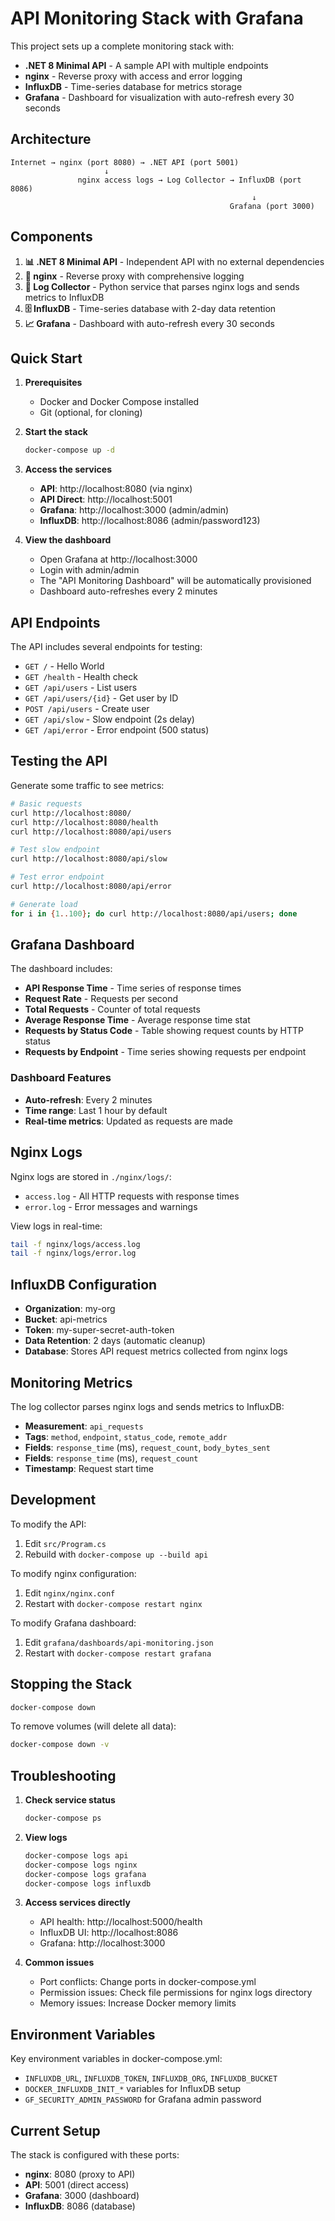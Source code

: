 # API Monitoring Stack with Grafana

This project sets up a complete monitoring stack with:
- **.NET 8 Minimal API** - A sample API with multiple endpoints
- **nginx** - Reverse proxy with access and error logging
- **InfluxDB** - Time-series database for metrics storage
- **Grafana** - Dashboard for visualization with auto-refresh every 30 seconds

## Architecture

```
Internet → nginx (port 8080) → .NET API (port 5001) 
                     ↓
               nginx access logs → Log Collector → InfluxDB (port 8086)
                                                      ↓
                                                 Grafana (port 3000)
```

## Components

1. **📊 .NET 8 Minimal API** - Independent API with no external dependencies
2. **🔧 nginx** - Reverse proxy with comprehensive logging
3. **📝 Log Collector** - Python service that parses nginx logs and sends metrics to InfluxDB
4. **🗄️ InfluxDB** - Time-series database with 2-day data retention
5. **📈 Grafana** - Dashboard with auto-refresh every 30 seconds

## Quick Start

1. **Prerequisites**
   - Docker and Docker Compose installed
   - Git (optional, for cloning)

2. **Start the stack**
   ```bash
   docker-compose up -d
   ```

3. **Access the services**
   - **API**: http://localhost:8080 (via nginx)
   - **API Direct**: http://localhost:5001
   - **Grafana**: http://localhost:3000 (admin/admin)
   - **InfluxDB**: http://localhost:8086 (admin/password123)

4. **View the dashboard**
   - Open Grafana at http://localhost:3000
   - Login with admin/admin
   - The "API Monitoring Dashboard" will be automatically provisioned
   - Dashboard auto-refreshes every 2 minutes

## API Endpoints

The API includes several endpoints for testing:

- `GET /` - Hello World
- `GET /health` - Health check
- `GET /api/users` - List users
- `GET /api/users/{id}` - Get user by ID
- `POST /api/users` - Create user
- `GET /api/slow` - Slow endpoint (2s delay)
- `GET /api/error` - Error endpoint (500 status)

## Testing the API

Generate some traffic to see metrics:

```bash
# Basic requests
curl http://localhost:8080/
curl http://localhost:8080/health
curl http://localhost:8080/api/users

# Test slow endpoint
curl http://localhost:8080/api/slow

# Test error endpoint
curl http://localhost:8080/api/error

# Generate load
for i in {1..100}; do curl http://localhost:8080/api/users; done
```

## Grafana Dashboard

The dashboard includes:
- **API Response Time** - Time series of response times
- **Request Rate** - Requests per second
- **Total Requests** - Counter of total requests
- **Average Response Time** - Average response time stat
- **Requests by Status Code** - Table showing request counts by HTTP status
- **Requests by Endpoint** - Time series showing requests per endpoint

### Dashboard Features
- **Auto-refresh**: Every 2 minutes
- **Time range**: Last 1 hour by default
- **Real-time metrics**: Updated as requests are made

## Nginx Logs

Nginx logs are stored in `./nginx/logs/`:
- `access.log` - All HTTP requests with response times
- `error.log` - Error messages and warnings

View logs in real-time:
```bash
tail -f nginx/logs/access.log
tail -f nginx/logs/error.log
```

## InfluxDB Configuration

- **Organization**: my-org
- **Bucket**: api-metrics
- **Token**: my-super-secret-auth-token
- **Data Retention**: 2 days (automatic cleanup)
- **Database**: Stores API request metrics collected from nginx logs

## Monitoring Metrics

The log collector parses nginx logs and sends metrics to InfluxDB:
- **Measurement**: `api_requests`
- **Tags**: `method`, `endpoint`, `status_code`, `remote_addr`
- **Fields**: `response_time` (ms), `request_count`, `body_bytes_sent`
- **Fields**: `response_time` (ms), `request_count`
- **Timestamp**: Request start time

## Development

To modify the API:
1. Edit `src/Program.cs`
2. Rebuild with `docker-compose up --build api`

To modify nginx configuration:
1. Edit `nginx/nginx.conf`
2. Restart with `docker-compose restart nginx`

To modify Grafana dashboard:
1. Edit `grafana/dashboards/api-monitoring.json`
2. Restart with `docker-compose restart grafana`

## Stopping the Stack

```bash
docker-compose down
```

To remove volumes (will delete all data):
```bash
docker-compose down -v
```

## Troubleshooting

1. **Check service status**
   ```bash
   docker-compose ps
   ```

2. **View logs**
   ```bash
   docker-compose logs api
   docker-compose logs nginx
   docker-compose logs grafana
   docker-compose logs influxdb
   ```

3. **Access services directly**
   - API health: http://localhost:5000/health
   - InfluxDB UI: http://localhost:8086
   - Grafana: http://localhost:3000

4. **Common issues**
   - Port conflicts: Change ports in docker-compose.yml
   - Permission issues: Check file permissions for nginx logs directory
   - Memory issues: Increase Docker memory limits

## Environment Variables

Key environment variables in docker-compose.yml:
- `INFLUXDB_URL`, `INFLUXDB_TOKEN`, `INFLUXDB_ORG`, `INFLUXDB_BUCKET`
- `DOCKER_INFLUXDB_INIT_*` variables for InfluxDB setup
- `GF_SECURITY_ADMIN_PASSWORD` for Grafana admin password

## Current Setup

The stack is configured with these ports:
- **nginx**: 8080 (proxy to API)
- **API**: 5001 (direct access)
- **Grafana**: 3000 (dashboard)
- **InfluxDB**: 8086 (database)
